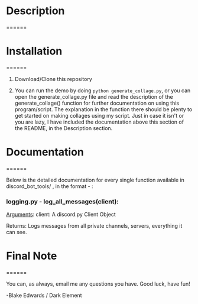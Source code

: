 # Description 
======

# Installation
======

1. Download/Clone this repository

2. You can run the demo by doing `python generate_collage.py`, or you can open the generate_collage.py file and read the description of the generate_collage() function for further documentation on using this program/script. The explanation in the function there should be plenty to get started on making collages using my script. Just in case it isn't or you are lazy, I have included the documentation above this section of the README, in the Description section.

# Documentation
======

Below is the detailed documentation for every single function available in discord_bot_tools/ ,
  in the format <filename> - <function> :

### logging.py - log_all_messages(client):

<u>Arguments</u>:
client: A discord.py Client Object

Returns:
Logs messages from all private channels, servers, everything it can see.


# Final Note
======

You can, as always, email me any questions you have. Good luck, have fun!

-Blake Edwards / Dark Element
